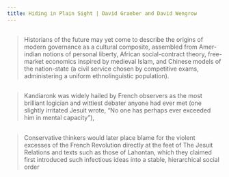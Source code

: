 ```yaml
---
title: Hiding in Plain Sight | David Graeber and David Wengrow
---
```


## 
> Historians of the future may yet come to describe the origins of modern governance as a cultural composite, assembled from Amer­indian notions of personal liberty, African social-contract theory, free-market economics inspired by medieval Islam, and Chinese models of the nation-state (a civil service chosen by competitive exams, administering a uniform ethnolinguistic population).
## 
> Kandiaronk was widely hailed by French observers as the most brilliant logician and wittiest debater anyone had ever met (one slightly irritated Jesuit wrote, “No one has perhaps ever exceeded him in mental capacity”),
##
> Conservative thinkers would later place blame for the violent excesses of the French Revolution directly at the feet of The Jesuit Relations and texts such as those of Lahontan, which they claimed first introduced such infectious ideas into a stable, hierarchical social order
##
